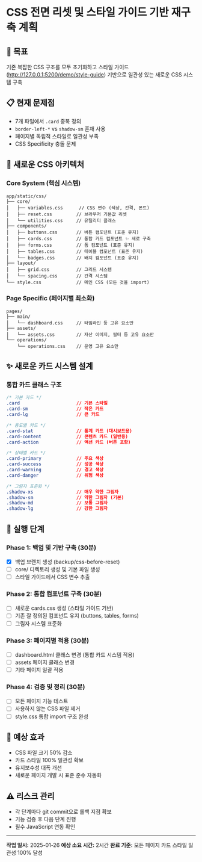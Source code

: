 # CSS 전면 리셋 및 스타일 가이드 기반 재구축 계획

## 🎯 목표
기존 복잡한 CSS 구조를 모두 초기화하고 스타일 가이드 (http://127.0.0.1:5200/demo/style-guide) 기반으로 일관성 있는 새로운 CSS 시스템 구축

## 📋 현재 문제점
- 7개 파일에서 `.card` 중복 정의
- `border-left-*` vs `shadow-sm` 혼재 사용
- 페이지별 독립적 스타일로 일관성 부족
- CSS Specificity 충돌 문제

## 🔄 새로운 CSS 아키텍처

### Core System (핵심 시스템)
```
app/static/css/
├── core/
│   ├── variables.css      // CSS 변수 (색상, 간격, 폰트)
│   ├── reset.css         // 브라우저 기본값 리셋
│   └── utilities.css     // 유틸리티 클래스
├── components/
│   ├── buttons.css       // 버튼 컴포넌트 (표준 유지)
│   ├── cards.css         // 통합 카드 컴포넌트 ✨ 새로 구축
│   ├── forms.css         // 폼 컴포넌트 (표준 유지)
│   ├── tables.css        // 테이블 컴포넌트 (표준 유지)
│   └── badges.css        // 배지 컴포넌트 (표준 유지)
├── layout/
│   ├── grid.css          // 그리드 시스템
│   └── spacing.css       // 간격 시스템
└── style.css             // 메인 CSS (모든 것을 import)
```

### Page Specific (페이지별 최소화)
```
pages/
├── main/
│   └── dashboard.css     // 타임라인 등 고유 요소만
├── assets/
│   └── assets.css        // 자산 이미지, 필터 등 고유 요소만
└── operations/
    └── operations.css    // 운영 고유 요소만
```

## ✨ 새로운 카드 시스템 설계

### 통합 카드 클래스 구조
```css
/* 기본 카드 */
.card                     // 기본 스타일
.card-sm                  // 작은 카드
.card-lg                  // 큰 카드

/* 용도별 카드 */
.card-stat                // 통계 카드 (대시보드용)
.card-content             // 콘텐츠 카드 (일반용)
.card-action              // 액션 카드 (버튼 포함)

/* 상태별 카드 */
.card-primary             // 주요 색상
.card-success             // 성공 색상
.card-warning             // 경고 색상
.card-danger              // 위험 색상

/* 그림자 표준화 */
.shadow-xs                // 매우 약한 그림자
.shadow-sm                // 약한 그림자 (기본)
.shadow-md                // 보통 그림자
.shadow-lg                // 강한 그림자
```

## 🚀 실행 단계

### Phase 1: 백업 및 기반 구축 (30분)
- [x] 백업 브랜치 생성 (backup/css-before-reset)
- [ ] core/ 디렉토리 생성 및 기본 파일 생성
- [ ] 스타일 가이드에서 CSS 변수 추출

### Phase 2: 통합 컴포넌트 구축 (30분)
- [ ] 새로운 cards.css 생성 (스타일 가이드 기반)
- [ ] 기존 잘 정의된 컴포넌트 유지 (buttons, tables, forms)
- [ ] 그림자 시스템 표준화

### Phase 3: 페이지별 적용 (30분)
- [ ] dashboard.html 클래스 변경 (통합 카드 시스템 적용)
- [ ] assets 페이지 클래스 변경
- [ ] 기타 페이지 일괄 적용

### Phase 4: 검증 및 정리 (30분)
- [ ] 모든 페이지 기능 테스트
- [ ] 사용하지 않는 CSS 파일 제거
- [ ] style.css 통합 import 구조 완성

## 🎯 예상 효과
- CSS 파일 크기 50% 감소
- 카드 스타일 100% 일관성 확보
- 유지보수성 대폭 개선
- 새로운 페이지 개발 시 표준 준수 자동화

## ⚠️ 리스크 관리
- 각 단계마다 git commit으로 롤백 지점 확보
- 기능 검증 후 다음 단계 진행
- 필수 JavaScript 연동 확인

---
**작업 일시:** 2025-01-26
**예상 소요 시간:** 2시간
**완료 기준:** 모든 페이지 카드 스타일 일관성 100% 달성 